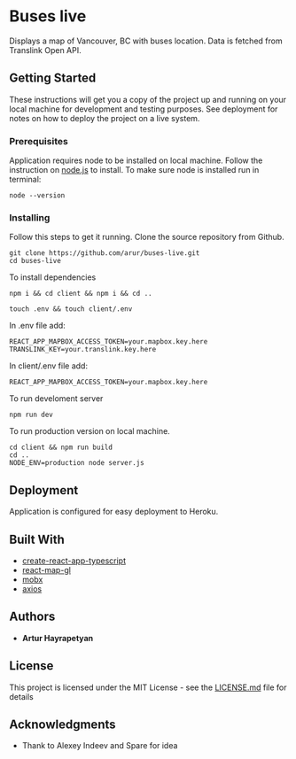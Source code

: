 # Buses live

Displays a map of Vancouver, BC with buses location. Data is fetched from Translink Open API.

## Getting Started

These instructions will get you a copy of the project up and running on your local machine for development and testing purposes. See deployment for notes on how to deploy the project on a live system.

### Prerequisites

Application requires node to be installed on local machine. Follow the instruction on  [node.js](https://nodejs.org) to install. To make sure node is installed run in terminal:

```
node --version
```

### Installing

Follow this steps to get it running. Clone the source repository from Github.
```
git clone https://github.com/arur/buses-live.git
cd buses-live
```

To install dependencies

```
npm i && cd client && npm i && cd ..

touch .env && touch client/.env
```
In .env file add:
```
REACT_APP_MAPBOX_ACCESS_TOKEN=your.mapbox.key.here
TRANSLINK_KEY=your.translink.key.here
```
In client/.env file add:
```
REACT_APP_MAPBOX_ACCESS_TOKEN=your.mapbox.key.here
```

To run develoment server
```
npm run dev
```
To run production version on local machine.
```
cd client && npm run build
cd ..
NODE_ENV=production node server.js
```

## Deployment

Application is configured for easy deployment to Heroku.

## Built With

* [create-react-app-typescript](https://github.com/wmonk/create-react-app-typescript)
* [react-map-gl](https://github.com/uber/react-map-gl)
* [mobx](https://mobx.js.org/)
* [axios](https://github.com/axios/axios)

## Authors

* **Artur Hayrapetyan**

## License

This project is licensed under the MIT License - see the [LICENSE.md](LICENSE.md) file for details

## Acknowledgments

* Thank to Alexey Indeev and Spare for idea